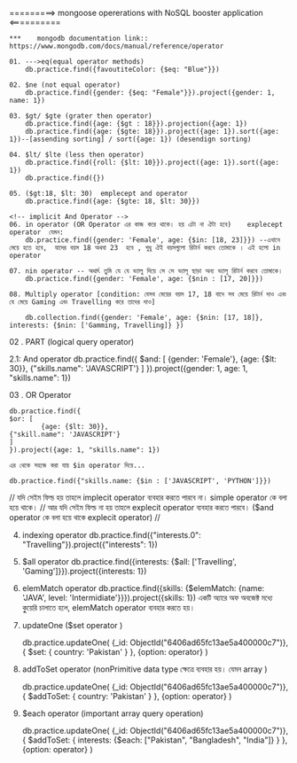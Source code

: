 =========> mongoose opererations with NoSQL booster application <==========

    ***    mongodb documentation link:: https://www.mongodb.com/docs/manual/reference/operator 

    01. --->eq(equal operator methods)
        db.practice.find({favoutiteColor: {$eq: "Blue"}})

    02. $ne (not equal operator)
        db.practice.find({gender: {$eq: "Female"}}).project({gender: 1, name: 1})

    03. $gt/ $gte (grater then operator)
        db.practice.find({age: {$gt : 18}}).projection({age: 1})
        db.practice.find({age: {$gte: 18}}).project({age: 1}).sort({age: 1})--[assending sorting] / sort({age: 1}) (desendign sorting)

    04. $lt/ $lte (less then operator)
        db.practice.find({roll: {$lt: 10}}).project({age: 1}).sort({age: 1})
        db.practice.find({})

    05. ($gt:18, $lt: 30)  emplecept and operator
        db.practice.find({age: {$gte: 18, $lt: 30}})

    <!-- implicit And Operator -->
    06. in operator (OR Operator এর কাজ করে থাকে। হয় এটা না ঐটা হবে)    explecept operator  যেমন:
        db.practice.find({gender: 'Female', age: {$in: [18, 23]}}) --এখানে মেয়ে হতে হবে,  যাদের বয়স 18 অথবা 23  হবে , শুধু ঐই বয়সগুলো রিটার্ন করবে তোমাকে । এই হলো in operator

    07. nin operator -- অথার্ৎ তুমি যে যে ভ্যালু দিয়ে সে সে ভ্যালূ ছাড়া অন্য ভ্যালূ রিটার্ন করবে তোমাকে।
        db.practice.find({gender: 'Female', age: {$nin : [17, 20]}})

    08. Multiply operator [condition: যেসব মেয়ের বয়স 17, 18 বাদে সব মেয়ে রিটার্ন দাও এবং যে মেয়ে Gaming এবং Travelling করে তাদের দাও]

        db.collection.find({gender: 'Female', age: {$nin: [17, 18]}, interests: {$nin: ['Gamming, Travelling]} })

02 . PART (logical query operator)

2.1: And operator
db.practice.find({
$and: [
        {gender: 'Female'},
        {age: {$lt: 30}},
{"skills.name": 'JAVASCRIPT'}
]
}).project({gender: 1, age: 1, "skills.name": 1})

03 . OR Operator

    db.practice.find({
    $or: [
            {age: {$lt: 30}},
    {"skill.name": 'JAVASCRIPT'}
    ]
    }).project({age: 1, "skills.name": 1})

    এর থেকে সহজে করা যায় $in operator দিয়ে...

    db.practice.find({"skills.name: {$in : ['JAVASCRIPT', 'PYTHON']}})

// যদি সেইম ফিল্ড হয় তাহলে implecit operator ব্যবহার করতে পারবে না। simple operator কে বলা হয়ে থাকে।
// আর যদি সেইম ফিল্ড না হয় তাহলে explecit operator ব্যবহার করতে পারবে। ($and operator কে বলা হয়ে থাকে explecit operator)
//

4.  indexing operator
    db.practice.find({"interests.0": "Travelling"}).project({"interests": 1})

5.  $all operator 
    db.practice.find({interests: {$all: ['Travelling', 'Gaming']}}).project({interests: 1})

6.  elemMatch operator
    db.practice.find({skills: {$elemMatch: {name: 'JAVA', level: 'Intermidiate'}}}).project({skills: 1})
    একটি অ্যারে অফ অবজেক্ট মধ্যে কুুয়েরি চালাতে হলে, elemMatch operator ব্যবহার করতে হয়।

7.  updateOne ($set operator )

    db.practice.updateOne(
        {_id: ObjectId("6406ad65fc13ae5a400000c7")},
        {
            $set: {
            country: 'Pakistan'
            }
        },
        {option: operator}
    )

08. addToSet operator (nonPrimitive data type ক্ষেত্রে ব্যবহার হয়। যেমন array )
   
    db.practice.updateOne(
        {_id: ObjectId("6406ad65fc13ae5a400000c7")},
        {
            $addToSet: {
            country: 'Pakistan'
            }
        },
        {option: operator}
    )

09. $each operator (important array query operation)

    db.practice.updateOne(
        {_id: ObjectId("6406ad65fc13ae5a400000c7")},
        {
            $addToSet: {
                 interests: {$each: ["Pakistan", "Bangladesh", "India"]}
            }
        },
        {option: operator}
    )
